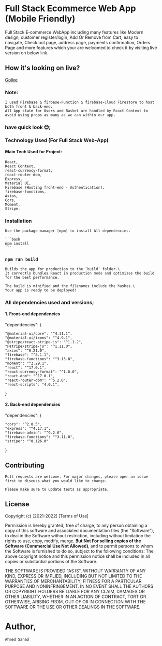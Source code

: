 # Full Stack Ecommerce Web App (Mobile Friendly)

Full Stack E-commerce WebApp including many features like Modern design, customer register/login, Add Or Remove from Cart, easy to navigate, Check out page, address page, payments confirmation, Orders Page and more features which your are welcomed to check it by visiting live version on below link.  

## How it's looking on live?

[Golive](https://clone-5a7dd.web.app/)

### Note:

    I used Firebase & firbase-Function & firebase-Cloud Firestore to host both front & back-end.
    All App state for Users and Basket are handled by React Context to avoid using props as many as we can within our app.

### have quick look 😊;


### Technology Used (For Full Stack Web-App)

#### Main Tech Used for Project:

    React,
    React Context,
    react-currency-format,
    react-router-dom,
    Express,
    Material UI,
    Firebase (Hosting front-end - Authentication),
    firebase-functions,
    Axios,
    Cors,
    Moment,
    Stripe.

### Installation

    Use the package manager [npm] to install All dependencies.

    ```bash
    npm install
    ```

### `npm run build`

    Builds the app for production to the `build` folder.\
    It correctly bundles React in production mode and optimizes the build for the best performance.

    The build is minified and the filenames include the hashes.\
    Your app is ready to be deployed!

### All dependencies used and versions;
#### 1. Front-end dependencies

"dependencies": {

    "@material-ui/core": "^4.11.1",
    "@material-ui/icons": "^4.9.1",
    "@stripe/react-stripe-js": "^1.1.2",
    "@stripe/stripe-js": "^1.11.0",
    "axios": "^0.21.0",
    "firebase": "^8.1.1",
    "firebase-functions": "^3.13.0",
    "moment": "^2.29.1",
    "react": "^17.0.1",
    "react-currency-format": "^1.0.0",
    "react-dom": "^17.0.1",
    "react-router-dom": "^5.2.0",
    "react-scripts": "4.0.1",
}
#### 2. Back-end dependencies

"dependencies": {

    "cors": "^2.8.5",
    "express": "^4.17.1",
    "firebase-admin": "^9.2.0",
    "firebase-functions": "^3.11.0",
    "stripe": "^8.126.0"
}

## Contributing

    Pull requests are welcome. For major changes, please open an issue first to discuss what you would like to change.

    Please make sure to update tests as appropriate.

## License

Copyright (c) [2021-2022] [Terms of Use]

Permission is hereby granted, free of charge, to any person obtaining a copy of this software and associated documentation files (the "Software"), to deal in the Software without restriction, including without limitation the rights to use, copy, modify, merge. 
**But Not For selling copies of the Software** 
**(Commercial Use Not Allowed)**, and to permit persons to whom the Software is furnished to do so, subject to the following conditions:
The above copyright notice and this permission notice shall be included in all copies or substantial portions of the Software.

THE SOFTWARE IS PROVIDED "AS IS", WITHOUT WARRANTY OF ANY KIND, EXPRESS OR IMPLIED, INCLUDING BUT NOT LIMITED TO THE WARRANTIES OF MERCHANTABILITY, FITNESS FOR A PARTICULAR PURPOSE AND NONINFRINGEMENT. IN NO EVENT SHALL THE AUTHORS OR COPYRIGHT HOLDERS BE LIABLE FOR ANY CLAIM, DAMAGES OR OTHER LIABILITY, WHETHER IN AN ACTION OF CONTRACT, TORT OR OTHERWISE, ARISING FROM, OUT OF OR IN CONNECTION WITH THE SOFTWARE OR THE USE OR OTHER DEALINGS IN THE SOFTWARE.

# Author, 

`Ahmed Sanad`   